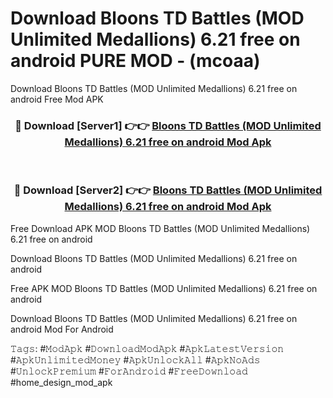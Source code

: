 # Download Bloons TD Battles (MOD Unlimited Medallions) 6.21 free on android PURE MOD - (mcoaa)
Download Bloons TD Battles (MOD Unlimited Medallions) 6.21 free on android Free Mod APK

<div align="center">
<h3>🔴 Download [Server1] 👉👉 <a href="https://apk-comot.site?title=Bloons_TD_Battles_(MOD_Unlimited_Medallions)_6.21_free_on_android">Bloons TD Battles (MOD Unlimited Medallions) 6.21 free on android Mod Apk</a></h3><br>

<h3>🔴 Download [Server2] 👉👉 <a href="https://apk-comot.site?title=Bloons_TD_Battles_(MOD_Unlimited_Medallions)_6.21_free_on_android">Bloons TD Battles (MOD Unlimited Medallions) 6.21 free on android Mod Apk</a></h3>
</div>


Free Download APK MOD Bloons TD Battles (MOD Unlimited Medallions) 6.21 free on android

Download Bloons TD Battles (MOD Unlimited Medallions) 6.21 free on android 

Free APK MOD Bloons TD Battles (MOD Unlimited Medallions) 6.21 free on android 

Download Bloons TD Battles (MOD Unlimited Medallions) 6.21 free on android Mod For Android

𝚃𝚊𝚐𝚜: #𝙼𝚘𝚍𝙰𝚙𝚔 #𝙳𝚘𝚠𝚗𝚕𝚘𝚊𝚍𝙼𝚘𝚍𝙰𝚙𝚔 #𝙰𝚙𝚔𝙻𝚊𝚝𝚎𝚜𝚝𝚅𝚎𝚛𝚜𝚒𝚘𝚗 #𝙰𝚙𝚔𝚄𝚗𝚕𝚒𝚖𝚒𝚝𝚎𝚍𝙼𝚘𝚗𝚎𝚢 #𝙰𝚙𝚔𝚄𝚗𝚕𝚘𝚌𝚔𝙰𝚕𝚕 #𝙰𝚙𝚔𝙽𝚘𝙰𝚍𝚜 #𝚄𝚗𝚕𝚘𝚌𝚔𝙿𝚛𝚎𝚖𝚒𝚞𝚖 #𝙵𝚘𝚛𝙰𝚗𝚍𝚛𝚘𝚒𝚍 #𝙵𝚛𝚎𝚎𝙳𝚘𝚠𝚗𝚕𝚘𝚊𝚍 #home_design_mod_apk